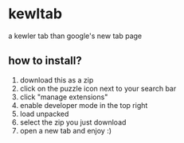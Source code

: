 # kewltab
a kewler tab than google's new tab page

## how to install?
1. download this as a zip <br>
2. click on the puzzle icon next to your search bar <br>
3. click "manage extensions" <br>
4. enable developer mode in the top right  <br>
5. load unpacked <br>
6. select the zip you just download <br>
7. open a new tab and enjoy :)